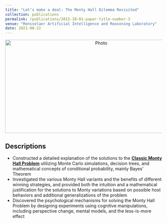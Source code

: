 ```yaml
---
title: "Let’s make a deal: The Monty Hall Dilemma Revisited"
collection: publications
permalink: /publications/2015-10-01-paper-title-number-3
venue: "Rensselaer Artificial Intelligence and Reasoning Laboratory"
date: 2021-08-22
---
```


<p align="center">
  <img src="https://haowen-he.github.io/images/Screen Shot 2021-07-07 at 8.25.14 PM.png?raw=true" alt="Photo" width="600" height="300"/> 
</p>

## Descriptions 
* Constructed a detailed explanation of the solutions to the <b>[Classic Monty Hall Problem](http://montyhall.bram-hub.com/)</b>  utilizing Monte Carlo simulations, decision trees, and mathematical concepts of conditional probability, mainly Bayes’ Theorem
* Investigated the various Monty Hall variants and the benefits of different winning strategies, and provided both the intuition and a mathematical justification for the solutions to Monty variations based on possible host behaviors and additional generalizations of the problem
* Discovered the psychological mechanisms for solving the Monty Hall Problem by designing experiments using cognitive manipulations, including perspective change, mental models, and the less-is-more effect
